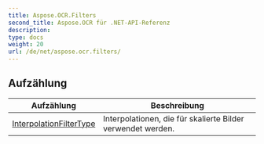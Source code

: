 ```yaml
---
title: Aspose.OCR.Filters
second_title: Aspose.OCR für .NET-API-Referenz
description: 
type: docs
weight: 20
url: /de/net/aspose.ocr.filters/
---
```



## Aufzählung

| Aufzählung | Beschreibung |
| --- | --- |
| [InterpolationFilterType](./interpolationfiltertype/) | Interpolationen, die für skalierte Bilder verwendet werden. |


